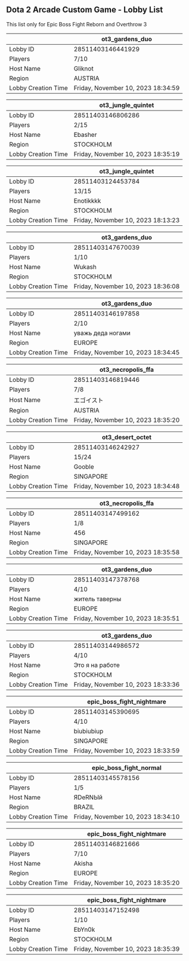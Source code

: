 ## Dota 2 Arcade Custom Game - Lobby List

This list only for Epic Boss Fight Reborn and Overthrow 3

|  | ot3_gardens_duo |
| ------ | ------ |
| Lobby ID | 28511403146441929 |
| Players | 7/10 |
| Host Name | Gliknot |
| Region | AUSTRIA |
| Lobby Creation Time | Friday, November 10, 2023 18:34:59 |


|  | ot3_jungle_quintet |
| ------ | ------ |
| Lobby ID | 28511403146806286 |
| Players | 2/15 |
| Host Name | Ebasher |
| Region | STOCKHOLM |
| Lobby Creation Time | Friday, November 10, 2023 18:35:19 |


|  | ot3_jungle_quintet |
| ------ | ------ |
| Lobby ID | 28511403124453784 |
| Players | 13/15 |
| Host Name | Enotikkkk |
| Region | STOCKHOLM |
| Lobby Creation Time | Friday, November 10, 2023 18:13:23 |


|  | ot3_gardens_duo |
| ------ | ------ |
| Lobby ID | 28511403147670039 |
| Players | 1/10 |
| Host Name | Wukash |
| Region | STOCKHOLM |
| Lobby Creation Time | Friday, November 10, 2023 18:36:08 |


|  | ot3_gardens_duo |
| ------ | ------ |
| Lobby ID | 28511403146197858 |
| Players | 2/10 |
| Host Name | уважь деда ногами |
| Region | EUROPE |
| Lobby Creation Time | Friday, November 10, 2023 18:34:45 |


|  | ot3_necropolis_ffa |
| ------ | ------ |
| Lobby ID | 28511403146819446 |
| Players | 7/8 |
| Host Name | エゴイスト |
| Region | AUSTRIA |
| Lobby Creation Time | Friday, November 10, 2023 18:35:20 |


|  | ot3_desert_octet |
| ------ | ------ |
| Lobby ID | 28511403146242927 |
| Players | 15/24 |
| Host Name | Gooble |
| Region | SINGAPORE |
| Lobby Creation Time | Friday, November 10, 2023 18:34:48 |


|  | ot3_necropolis_ffa |
| ------ | ------ |
| Lobby ID | 28511403147499162 |
| Players | 1/8 |
| Host Name | 456 |
| Region | SINGAPORE |
| Lobby Creation Time | Friday, November 10, 2023 18:35:58 |


|  | ot3_gardens_duo |
| ------ | ------ |
| Lobby ID | 28511403147378768 |
| Players | 4/10 |
| Host Name | житель таверны |
| Region | EUROPE |
| Lobby Creation Time | Friday, November 10, 2023 18:35:51 |


|  | ot3_gardens_duo |
| ------ | ------ |
| Lobby ID | 28511403144986572 |
| Players | 4/10 |
| Host Name | Это я на работе |
| Region | STOCKHOLM |
| Lobby Creation Time | Friday, November 10, 2023 18:33:36 |


|  | epic_boss_fight_nightmare |
| ------ | ------ |
| Lobby ID | 28511403145390695 |
| Players | 4/10 |
| Host Name | biubiubiup |
| Region | SINGAPORE |
| Lobby Creation Time | Friday, November 10, 2023 18:33:59 |


|  | epic_boss_fight_normal |
| ------ | ------ |
| Lobby ID | 28511403145578156 |
| Players | 1/5 |
| Host Name | ЯDeRNЫй |
| Region | BRAZIL |
| Lobby Creation Time | Friday, November 10, 2023 18:34:10 |


|  | epic_boss_fight_nightmare |
| ------ | ------ |
| Lobby ID | 28511403146821666 |
| Players | 7/10 |
| Host Name | Akisha |
| Region | EUROPE |
| Lobby Creation Time | Friday, November 10, 2023 18:35:20 |


|  | epic_boss_fight_nightmare |
| ------ | ------ |
| Lobby ID | 28511403147152498 |
| Players | 1/10 |
| Host Name | EbYn0k |
| Region | STOCKHOLM |
| Lobby Creation Time | Friday, November 10, 2023 18:35:39 |


